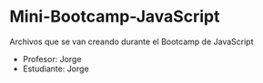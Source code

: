 # Mini-Bootcamp-JavaScript
Archivos que se van creando durante el Bootcamp de JavaScript

- Profesor: Jorge
- Estudiante: Jorge
